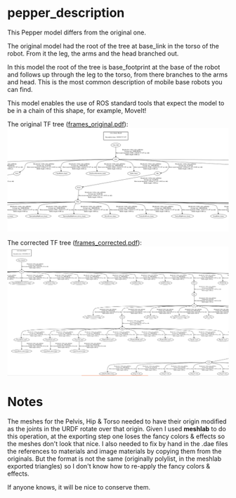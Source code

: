 # pepper_description
This Pepper model differs from the original one.

The original model had the root of the tree at
base_link in the torso of the robot. From it the leg, the arms and the head branched out.

In this model the root of the tree is base_footprint at the base of the robot and follows up through the leg
to the torso, from there branches to the arms and head. This is the most common description of mobile base robots you can find.

This model enables the use of ROS standard tools that expect the model to be in a chain of this shape, for example, MoveIt!

The original TF tree ([frames_original.pdf](frames_original.pdf)):
![original_tf_tree.png](original_tf_tree.png)

The corrected TF tree ([frames_corrected.pdf](frames_corrected.pdf)):
![corrected_tf_tree.png](corrected_tf_tree.png)

# Notes
The meshes for the Pelvis, Hip & Torso needed to have their origin modified as the joints in the URDF rotate over that origin. Given I used **meshlab** to do this operation, at the exporting step one loses the fancy colors & effects so the meshes don't look that nice. I also needed to fix by hand in the .dae files the references to materials and image materials by copying them from the originals. But the format is not the same (originally polylist, in the meshlab exported triangles) so I don't know how to re-apply the fancy colors & effects.

If anyone knows, it will be nice to conserve them.
